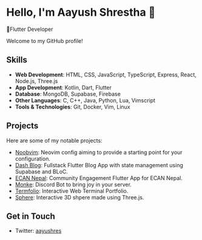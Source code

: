 # Hello, I'm Aayush Shrestha 👋

📱Flutter Developer

Welcome to my GitHub profile!

## Skills

- **Web Development**: HTML, CSS, JavaScript, TypeScript, Express, React, Node.js, Three.js
- **App Development**: Kotlin, Dart, Flutter
- **Database**: MongoDB, Supabase, Firebase
- **Other Languages**: C, C++, Java, Python, Lua, Vimscript
- **Tools & Technologies**: Git, Docker, Vim, Linux

## Projects

Here are some of my notable projects:

- [Noobvim](https://github.com/aayushshres/Noobvim): Neovim config aiming to provide a starting point for your configuration.
- [Dash Blog](https://github.com/aayushshres/Blog-App): Fullstack Flutter Blog App with state management using Supabase and BLoC.
- [ECAN Nepal](https://play.google.com/store/apps/details?id=com.susankya.ecan&hl=en&gl=US&pli=1): Community Engagement Flutter App for ECAN Nepal.
- [Monke](https://github.com/aayushshres/Monke-Discord-Bot): Discord Bot to bring joy in your server.
- [Termfolio](https://termfolio-kappa.vercel.app/): Interactive Web Terminal Portfolio.
- [Sphere](https://sphere-smoky.vercel.app/): Interactive 3D shpere made using Three.js.

## Get in Touch

- Twitter: [aayushres](https://twitter.com/aayushres)
